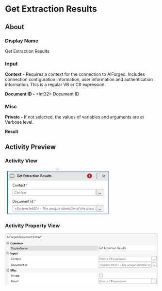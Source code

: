 # Get Extraction Results

## About

### Display Name

Get Extraction Results

### Input

**Context** - Requires a context for the connection to AIForged. Includes connection configuration information, user information and authentication information. This is a regular VB or C# expression.

**Document ID -** \<Int32> Document ID

### Misc

**Private -** If not selected, the values of variables and arguments are at Verbose level.

**Result**

## Activity Preview

### Activity View

![](../../../assets/image%20%2897%29%20%281%29.png)
### Activity Property View

![](../../../assets/image%20%2832%29%20%281%29%20%281%29%20%281%29%20%281%29.png)


